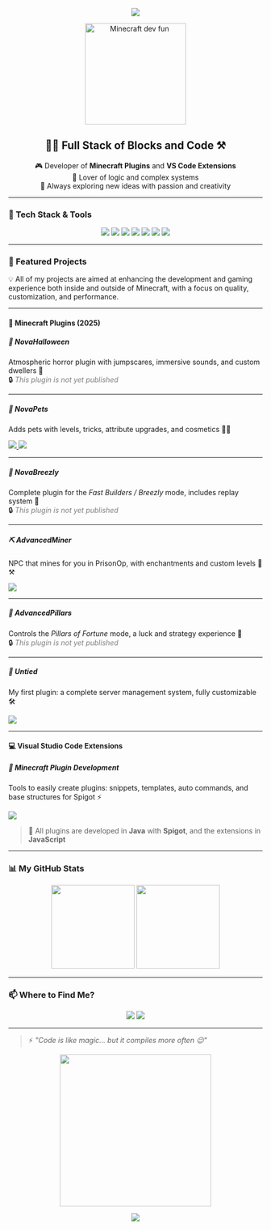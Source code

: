 <!-- Animated banner at the top -->
<p align="center">
   <img src="https://capsule-render.vercel.app/api?type=waving&color=gradient&height=200&section=header&text=Hi,%20I'm%20Gabo!&fontSize=40&fontAlignY=35&desc=Minecraft%20Plugin%20Developer%20%26%20VS%20Code%20Extensions&descAlignY=60&descAlign=50" />
 </p>
 
<!-- Fun welcome GIF -->
<p align="center">
  <img src="https://media.giphy.com/media/l3vQXqqpTajfT2JDo/giphy.gif" width="200" alt="Minecraft dev fun" />
</p>

<!-- Introduction -->
<h2 align="center">👨‍💻 Full Stack of Blocks and Code ⚒️</h2>

<p align="center">
  🎮 Developer of <strong>Minecraft Plugins</strong> and <strong>VS Code Extensions</strong><br/>
  🧩 Lover of logic and complex systems<br/>
  🚀 Always exploring new ideas with passion and creativity
</p>

---

### 🧰 Tech Stack & Tools

<p align="center">
  <img src="https://img.shields.io/badge/Java-%23ED8B00.svg?style=for-the-badge&logo=java&logoColor=white" />
  <img src="https://img.shields.io/badge/Spigot-FFA500?style=for-the-badge&logo=spigotmc&logoColor=white" />
  <img src="https://img.shields.io/badge/Minecraft-62B47A?style=for-the-badge&logo=minecraft&logoColor=white" />
  <img src="https://img.shields.io/badge/Python-3776AB?style=for-the-badge&logo=python&logoColor=white" />
  <img src="https://img.shields.io/badge/JavaScript-F7DF1E?style=for-the-badge&logo=javascript&logoColor=black" />
  <img src="https://img.shields.io/badge/VS%20Code-007ACC?style=for-the-badge&logo=visual-studio-code&logoColor=white" />
  <img src="https://img.shields.io/badge/Git-F05032?style=for-the-badge&logo=git&logoColor=white" />
</p>

---

### 🧪 Featured Projects

💡 All of my projects are aimed at enhancing the development and gaming experience both inside and outside of Minecraft, with a focus on quality, customization, and performance.

---

#### 🧩 Minecraft Plugins (2025)

##### 👻 NovaHalloween  
Atmospheric horror plugin with jumpscares, immersive sounds, and custom dwellers 🎃  
🔒 <span style="color: gray;"><em>This plugin is not yet published</em></span>

---

##### 🐾 NovaPets  
Adds pets with levels, tricks, attribute upgrades, and cosmetics 🐶✨

<a href="https://polymart.org/product/7208/novapets" target="_blank">
  <img src="https://img.shields.io/badge/Download%20on-PolyMart-orange?style=for-the-badge&logo=polymart&logoColor=white" />
</a>

<a href="https://builtbybit.com/resources/novapets.60216/" target="_blank">
  <img src="https://img.shields.io/badge/Download%20on-BuiltByBit-orange?style=for-the-badge&logo=builtbybit&logoColor=white" />
</a>

---

##### 🧱 NovaBreezly  
Complete plugin for the *Fast Builders / Breezly* mode, includes replay system 🎥  
🔒 <span style="color: gray;"><em>This plugin is not yet published</em></span>

---

##### ⛏️ AdvancedMiner  
NPC that mines for you in PrisonOp, with enchantments and custom levels 🔧⚒️

<a href="https://builtbybit.com/resources/advancedminer-miner-plugin.47789/" target="_blank">
  <img src="https://img.shields.io/badge/Download%20on-SpigotMC-orange?style=for-the-badge&logo=spigotmc&logoColor=white" />
</a>

---

##### 🗿 AdvancedPillars  
Controls the *Pillars of Fortune* mode, a luck and strategy experience 🎲  
🔒 <span style="color: gray;"><em>This plugin is not yet published</em></span>

---

##### 🧪 Untied  
My first plugin: a complete server management system, fully customizable 🛠️

<a href="https://www.spigotmc.org/resources/untied-staff-plugin.115459/" target="_blank">
  <img src="https://img.shields.io/badge/Download%20on-SpigotMC-orange?style=for-the-badge&logo=spigotmc&logoColor=white" />
</a>

---

#### 💻 Visual Studio Code Extensions

##### 🧱 Minecraft Plugin Development  
Tools to easily create plugins: snippets, templates, auto commands, and base structures for Spigot ⚡

<a href="https://marketplace.visualstudio.com/items?itemName=Gabodev.minecraft-plugin-development" target="_blank">
  <img src="https://img.shields.io/badge/Available%20on-VS%20Code%20Marketplace-007ACC?style=for-the-badge&logo=visual-studio-code&logoColor=white" />
</a>

> 🤖 All plugins are developed in **Java** with **Spigot**, and the extensions in **JavaScript**

---

### 📊 My GitHub Stats

<p align="center">
  <img src="https://github-readme-stats.vercel.app/api?username=MiniGabo&show_icons=true&theme=radical&hide_title=true" height="165">
  <img src="https://github-readme-stats.vercel.app/api/top-langs/?username=MiniGabo&layout=compact&theme=radical&hide_title=true" height="165">
</p>

---

### 📫 Where to Find Me?

<p align="center">
  <a href="https://discord.com/users/753439327668666390"><img src="https://img.shields.io/badge/Discord-%237289DA.svg?style=for-the-badge&logo=discord&logoColor=white" /></a>
  <a href="mailto:gaboagmi4@gmail.com"><img src="https://img.shields.io/badge/Email-%23D14836.svg?style=for-the-badge&logo=gmail&logoColor=white" /></a>
</p>

---

> ⚡ *"Code is like magic... but it compiles more often 😉"*

<p align="center">
  <img src="https://media.giphy.com/media/iIqmM5tTjmpOB9mpbn/giphy.gif" width="300"/>
</p>

<!-- Decorative footer -->
<p align="center">
  <img src="https://capsule-render.vercel.app/api?type=waving&color=gradient&height=120&section=footer"/>
</p>




